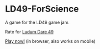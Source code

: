 # LD49-ForScience
A game for the LD49 game jam.

Rate for [Ludum Dare 49](https://ldjam.com/events/ludum-dare/49/dying-planet)

[Play now!](https://bromlu.github.io/LD49-ForScience/) (in browser, also works on mobile)

